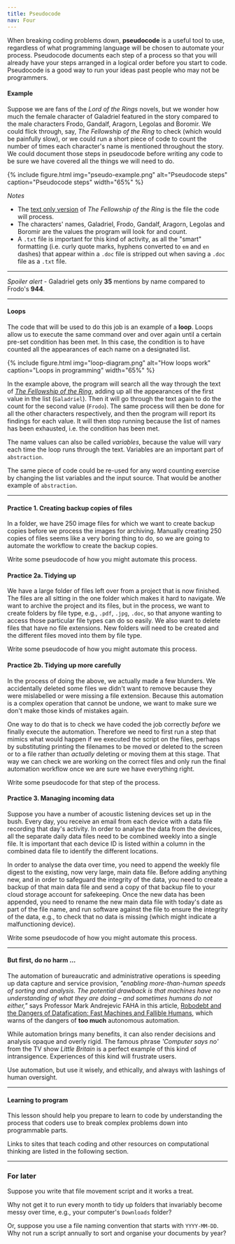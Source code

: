 ```yaml
---
title: Pseudocode
nav: Four
---
```


When breaking coding problems down, **pseudocode** is a useful tool to use, regardless of what programming language will be chosen to automate your process. Pseudocode documents each step of a process so that you will already have your steps arranged in a logical order before you start to code. Pseudocode is a good way to run your ideas past people who may not be programmers. 

#### Example

Suppose we are fans of the *Lord of the Rings* novels, but we wonder how much the female character of Galadriel featured in the story compared to the male characters Frodo, Gandalf, Aragorn, Legolas and Boromir. We could flick through, say, *The Fellowship of the Ring* to check (which would be painfully slow), or we could run a short piece of code to count the number of times each character's name is mentioned throughout the story. We could document those steps in pseudocode before writing any code to be sure we have covered all the things we will need to do. 

{% include figure.html img="pseudo-example.png" alt="Pseudocode steps" caption="Pseudocode steps" width="65%" %}

*Notes*

- The [text only version](https://www.kaggle.com/datasets/ashishsinhaiitr/lord-of-the-rings-text) of *The Fellowship of the Ring* is the file the code will process.   
- The characters' names, Galadriel, Frodo, Gandalf, Aragorn, Legolas and Boromir are the values the program will look for and count.
- A `.txt` file is important for this kind of activity, as all the "smart" formatting (i.e. curly quote marks, hyphens converted to `em` and `en` dashes) that appear within a `.doc` file is stripped out when saving a `.doc` file as a `.txt` file.

------

*Spoiler alert* - Galadriel gets only **35** mentions by name compared to Frodo's **944**.
  
---------

#### Loops

The code that will be used to do this job is an example of a **loop**. Loops allow us to execute the same command over and over again until a certain pre-set condition has been met. In this case, the condition is to have counted all the appearances of each name on a designated list.

{% include figure.html img="loop-diagram.png" alt="How loops work" caption="Loops in programming" width="65%" %}

In the example above, the program will search all the way through the text of [*The Fellowship of the Ring*](https://www.kaggle.com/datasets/ashishsinhaiitr/lord-of-the-rings-text), adding up all the appearances of the first value in the list (`Galadriel`). Then it will go through the text again to do the count for the second value (`Frodo`). The same process will then be done for all the other characters respectively, and then the program will report its findings for each value. It will then stop running because the list of names has been exhausted, i.e. the condition has been met. 

The name values can also be called *variables*, because the value will vary each time the loop runs through the text. Variables are an important part of `abstraction`.

The same piece of code could be re-used for any word counting exercise by changing the list variables and the input source. That would be another example of `abstraction`.

---------

#### Practice 1. Creating backup copies of files

In a folder, we have 250 image files for which we want to create backup copies before we process the images for archiving. Manually creating 250 copies of files seems like a very boring thing to do, so we are going to automate the workflow to create the backup copies. 

Write some pseudocode of how you might automate this process.

#### Practice 2a. Tidying up

We have a large folder of files left over from a project that is now finished. The files are all sitting in the one folder which makes it hard to navigate. We want to archive the project and its files, but in the process, we want to create folders by file type, e.g., `.pdf`, `.jpg`, `.doc`, so that anyone wanting to access those particular file types can do so easily. We also want to delete files that have no file extensions. New folders will need to be created and the different files moved into them by file type. 

Write some pseudocode of how you might automate this process.

#### Practice 2b. Tidying up more carefully

In the process of doing the above, we actually made a few blunders. We accidentally deleted some files we didn't want to remove because they were mislabelled or were missing a file extension. Because this automation is a complex operation that cannot be undone, we want to make sure we don't make those kinds of mistakes again. 

One way to do that is to check we have coded the job correctly *before* we finally execute the automation. Therefore we need to first run a step that mimics what would happen if we executed the script on the files, perhaps by substituting printing the filenames to be moved or deleted to the screen or to a file rather than *actually* deleting or moving them at this stage. That way we can check we are working on the correct files and only run the final automation workflow once we are sure we have everything right.

Write some pseudocode for that step of the process.

#### Practice 3. Managing incoming data

Suppose you have a number of acoustic listening devices set up in the bush. Every day, you receive an email from each device with a data file recording that day's activity. In order to analyse the data from the devices, all the separate daily data files need to be combined weekly into a single file. It is important that each device ID is listed within a column in the combined data file to identify the different locations. 

In order to analyse the data over time, you need to append the weekly file digest to the existing, now very large, main data file. Before adding anything new, and in order to safeguard the integrity of the data, you need to create a backup of that main data file and send a copy of that backup file to your cloud storage account for safekeeping. Once the new data has been appended, you need to rename the new main data file with today's date as part of the file name, and run software against the file to ensure the integrity of the data, e.g., to check that no data is missing (which might indicate a malfunctioning device).

Write some pseudocode of how you might automate this process.

-------------------

#### But first, do no harm ...

The automation of bureaucratic and administrative operations is speeding up data capture and service provision, *"enabling more-than-human speeds of sorting and analysis. The potential drawback is that machines have no understanding of what they are doing – and sometimes humans do not either,"* says Professor Mark Andrejevic FAHA in this article, [Robodebt and the Dangers of Datafication: Fast Machines and Fallible Humans](https://mailchi.mp/humanities.org.au/5-minute-friday-read-mark-andrejevics-robodebt-and-the-dangers-of-datafication), which warns of the dangers of **too much** autonomous automation. 

While automation brings many benefits, it can also render decisions and analysis opaque and overly rigid. The famous phrase *'Computer says no'* from the TV show *Little Britain* is a perfect example of this kind of intransigence. Experiences of this kind will frustrate users.

Use automation, but use it wisely, and ethically, and always with lashings of human oversight. 

---------

#### Learning to program

This lesson should help you prepare to learn to code by understanding the process that coders use to break complex problems down into programmable parts. 

Links to sites that teach coding and other resources on computational thinking are listed in the following section. 

--------------

### For later

Suppose you write that file movement script and it works a treat. 

Why not get it to run every month to tidy up folders that invariably become messy over time, e.g., your computer's `Downloads` folder? 

Or, suppose you use a file naming convention that starts with `YYYY-MM-DD`. Why not run a script annually to sort and organise your documents by year? 
